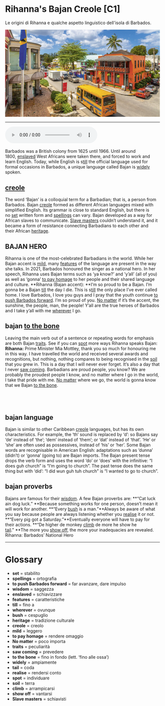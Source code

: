 # Rihanna's Bajan Creole   [C1]

Le origini di Rihanna e qualche aspetto linguistico dell'isola di Barbados.

![](Rihanna%27s%20Bajan%20Creole.jpg)

--------------

<div>
<audio controls autoplay>
    <source src="https://raw.githubusercontent.com/dartie/knowledge-base/main/English/SpeakUp/2023-02/Rihanna%27s%20Bajan%20Creole.mp3" type="audio/mpeg">
</audio>
</div>


Barbados was a British colony from 1625 until 1966. Until around 1800, [enslaved](## "schiavizzare") West Africans were taken there, and forced to work and learn English. Today, while English is s[till](## "fino a") the official language used for formal occasions in Barbados, a unique language called Bajan is [widely](## "ampiamente") spoken. 

## [creole](## "creolo")
The word ‘Bajan’ is a colloquial term for a Barbadian; that is, a person from Barbados. Bajan [creole](## "creolo") formed as different African languages mixed with simplified English. Its grammar is close to standard English, but there is no [set](## "stabilito") written form and [spellings](## "ortografia") can vary. Bajan developed as a way for African slaves to communicate. [Slave masters](## "schiavisti") couldn’t understand it, and it became a form of resistance connecting Barbadians to each other and their African [heritage](## "tradizione culturale").

## BAJAN HERO
Rihanna is one of the most-celebrated Barbadians in the world. While her Bajan accent is [mild](## "leggero"), many [features](## "caratteristiche") of the language are present in the way she talks. In 2021, Barbados honoured the singer as a national hero. In her speech, Rihanna uses Bajan terms such as ‘ya know?’ and ’y’all’ (all of you) as well as ‘gonna’ [to pay homage](## "rendere omaggio") to her people and their shared language and culture.
**Rihanna (Bajan accent): **I’m so proud to be a Bajan. I’m gonna be a Bajan [till](## "fino a") the day I die. This is s[till](## "fino a") the only place I’ve ever called home. I love Barbados, I love you guys and I pray that the youth continue [to push Barbados forward](## "far avanzare, dare impulso"). I’m so proud of you. [No matter](## "poco importa") if it’s the accent, the sunshine, the people, man, the people! Y’all are the true heroes of Barbados and I take y’all with me [wherever](## "ovunque") I go. 

## bajan [to the bone](## "fino in fondo (lett. ‘fino alle ossa’)")
Leaving the main verb out of a sentence or repeating words for emphasis are both Bajan [traits](## "peculiarità"). See if you can [spot](## "individuare") more ways Rihanna speaks Bajan:
**Rihanna:** Prime Minister Mia Mottley, thank you so much for honouring me in this way. I have travelled the world and received several awards and recognitions, but nothing, nothing compares to being recognised in the [soil](## "terra") that you grew in. This is a day that I will never ever forget. It’s also a day that I never [saw coming](## "prevedere"). Barbadians are proud people, you know? We are probably the proudest people I know, and no matter where I go in the world, I take that pride with me. [No matter](## "poco importa") where we go, the world is gonna know that we Bajan [to the bone](## "fino in fondo (lett. ‘fino alle ossa’)"). 

##  

## bajan language
Bajan is similar to other Caribbean [creole](## "creolo") languages, but has its own characteristics. For example, the ‘th’ sound is replaced by ‘d’: so Bajans say ‘de’ instead of ‘the’; ‘dem’ instead of ‘them’; or ‘dat’ instead of ‘that’. ‘He’ or ‘she’ are often used as possessives, instead of ‘his’ or ‘her’. Some Bajan words are recognisable in American English: adaptations such as ‘dunna’ (didn’t) or ‘gonna’ (going to) are Bajan imports. The Bajan present tense drops the verb form and uses the word ‘do’ or ‘does’ with the infinitive: “I does guh church” is “I’m going to church”. The past tense does the same thing but with ‘did’: “I did wun guh tuh church” is “I wanted to go to church”. 

## bajan proverbs
Bajans are famous for their [wisdom](## "saggezza"). A few Bajan proverbs are:
**“Cat luck ain dog luck.” **Because something works for one person, doesn’t mean it will work for another.
**“Every [bush](## "cespuglio") is a man.”**Always be aware of what you say because people are always listening whether you [realise](## "rendersi conto") it or not.
**“Every pig got a Saturday.”**Eventually everyone will have to pay for their actions.
**“De higher de monkey [climb](## "arrampicarsi") de more he show he [tail](## "coda").” **The more you  [show off](## "vantarsi"), the more your inadequacies are revealed. 
 
Rihanna: Barbados’ National Hero

--------------

<div style = "display:block; clear:both; page-break-after:always;"></div>

# Glossary
* **set** = stabilito
* **spellings** = ortografia
* **to push Barbados forward** = far avanzare, dare impulso
* **wisdom** = saggezza
* **enslaved** = schiavizzare
* **features** = caratteristiche
* **till** = fino a
* **wherever** = ovunque
* **bush** = cespuglio
* **heritage** = tradizione culturale
* **creole** = creolo
* **mild** = leggero
* **to pay homage** = rendere omaggio
* **No matter** = poco importa
* **traits** = peculiarità
* **saw coming** = prevedere
* **to the bone** = fino in fondo (lett. ‘fino alle ossa’)
* **widely** = ampiamente
* **tail** = coda
* **realise** = rendersi conto
* **spot** = individuare
* **soil** = terra
* **climb** = arrampicarsi
* **show off** = vantarsi
* **Slave masters** = schiavisti
